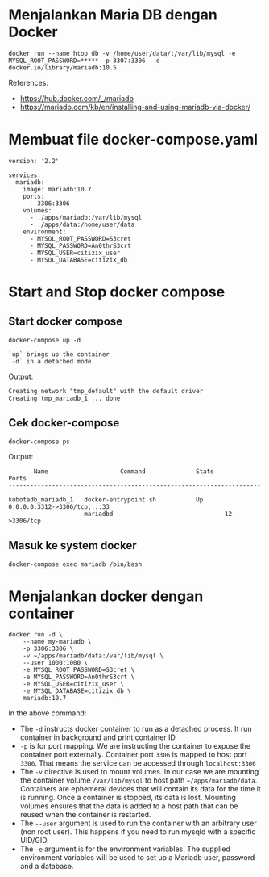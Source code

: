 # Menjalankan Maria DB dengan Docker
```
docker run --name htop_db -v /home/user/data/:/var/lib/mysql -e MYSQL_ROOT_PASSWORD=***** -p 3307:3306  -d docker.io/library/mariadb:10.5
```

References:
-  https://hub.docker.com/_/mariadb
- https://mariadb.com/kb/en/installing-and-using-mariadb-via-docker/


# Membuat file docker-compose.yaml
```
version: '2.2'

services:
  mariadb:
    image: mariadb:10.7
    ports:
      - 3306:3306
    volumes:
      - ./apps/mariadb:/var/lib/mysql
      - ./apps/data:/home/user/data
    environment:
      - MYSQL_ROOT_PASSWORD=S3cret
      - MYSQL_PASSWORD=An0thrS3crt
      - MYSQL_USER=citizix_user
      - MYSQL_DATABASE=citizix_db

```
# Start and Stop docker compose
 ## Start docker compose
 ```
docker-compose up -d
```
```
`up` brings up the container
`-d` in a detached mode
```
Output:
```
Creating network "tmp_default" with the default driver
Creating tmp_mariadb_1 ... done
```


## Cek docker-compose
```
docker-compose ps
```

Output:
```
       Name                    Command              State              Ports
----------------------------------------------------------------------------------------
kubotadb_mariadb_1   docker-entrypoint.sh           Up      0.0.0.0:3312->3306/tcp,:::33
                     mariadbd                               12->3306/tcp
```

## Masuk ke system docker
```
docker-compose exec mariadb /bin/bash
```

# Menjalankan docker dengan container
```
docker run -d \
    --name my-mariadb \
    -p 3306:3306 \
    -v ~/apps/mariadb/data:/var/lib/mysql \
    --user 1000:1000 \
    -e MYSQL_ROOT_PASSWORD=S3cret \
    -e MYSQL_PASSWORD=An0thrS3crt \
    -e MYSQL_USER=citizix_user \
    -e MYSQL_DATABASE=citizix_db \
    mariadb:10.7
```


In the above command:

- The `-d` instructs docker container to run as a detached process. It run container in background and print container ID
- `-p` is for port mapping. We are instructing the container to expose the container port externally. Container port `3306` is mapped to host port `3306`. That means the service can be accessed through `localhost:3306`
- The `-v` directive is used to mount volumes. In our case we are mounting the container volume `/var/lib/mysql` to host path `~/apps/mariadb/data`. Containers are ephemeral devices that will contain its data for the time it is running. Once a container is stopped, its data is lost. Mounting volumes ensures that the data is added to a host path that can be reused when the container is restarted.
- The `--user` argument is used to run the container with an arbitrary user (non root user). This happens if you need to run mysqld with a specific UID/GID.
- The `-e` argument is for the environment variables. The supplied environment variables will be used to set up a Mariadb user, password and a database.